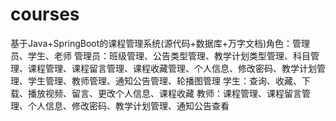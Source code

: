 # courses
基于Java+SpringBoot的课程管理系统(源代码+数据库+万字文档)角色：管理员、学生、老师  管理员：班级管理、公告类型管理、教学计划类型管理、科目管理、课程管理、课程留言管理、课程收藏管理、个人信息、修改密码、教学计划管理、学生管理、教师管理、通知公告管理、轮播图管理  学生：查询、收藏、下载、播放视频、留言、更改个人信息、课程收藏  教师：课程管理、课程留言管理、个人信息、修改密码、教学计划管理、通知公告查看
